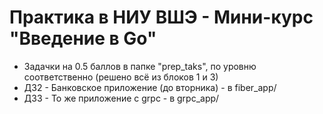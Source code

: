 # Практика в НИУ ВШЭ - Мини-курс "Введение в Go"
- Задачки на 0.5 баллов в папке "prep_taks", по уровню соответственно (решено всё из блоков 1 и 3)
- ДЗ2 - Банковское приложение (до вторника) - в fiber_app/
- ДЗ3 - То же приложение с grpc - в grpc_app/